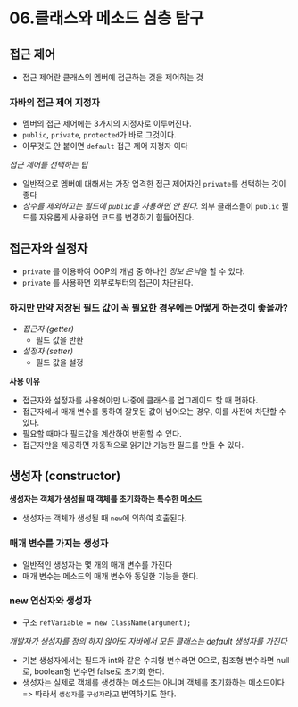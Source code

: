 # 06.클래스와 메소드 심층 탐구
## 접근 제어
- 접근 제어란 클래스의 멤버에 접근하는 것을 제어하는 것

### 자바의 접근 제어 지정자
- 멤버의 접근 제어에는 3가지의 지정자로 이루어진다.
- `public`, `private`, `protected`가 바로 그것이다.
- 아무것도 안 붙이면 `default` 접근 제어 지정자 이다

*접근 제어를 선택하는 팁*
- 일반적으로 멤버에 대해서는 가장 업격한 접근 제어자인 `private`를 선택하는 것이 좋다
- *상수를 제외하고는 필드에 `public`을 사용하면 안 된다.*
  외부 클래스들이 `public` 필드를 자유롭게 사용하면 코드를 변경하기 힘들어진다.

## 접근자와 설정자
- `private` 를 이용하여 OOP의 개념 중 하나인 *정보 은닉*을 할 수 있다.
- `private` 를 사용하면 외부로부터의 접근이 차단된다.

### 하지만 만약 저장된 필드 값이 꼭 필요한 경우에는 어떻게 하는것이 좋을까?
- *접근자 (getter)*
  - 필드 값을 반환
- *설정자 (setter)*
  - 필드 값을 설정

**사용 이유**
- 접근자와 설정자를 사용해야만 나중에 클래스를 업그레이드 할 때 편하다.
- 접근자에서 매개 변수를 통하여 잘못된 값이 넘어오는 경우, 이를 사전에 차단할 수 있다.
- 필요할 때마다 필드값을 계산하여 반환할 수 있다.
- 접근자만을 제공하면 자동적으로 읽기만 가능한 필드를 만들 수 있다.

## 생성자 (constructor)
**생성자는 객체가 생성될 때 객체를 초기화하는 특수한 메소드**
- 생성자는 객체가 생성될 때 `new`에 의하여 호출된다.

### 매개 변수를 가지는 생성자
- 일반적인 생성자는 몇 개의 매개 변수를 가진다
- 매개 변수는 메소드의 매개 변수와 동일한 기능을 한다.

### new 연산자와 생성자
- 구조
  `refVariable = new ClassName(argument);`

*개발자가 생성자를 정의 하지 않아도 자바에서 모든 클래스는 default 생성자를 가진다*
- 기본 생성자에서는 필드가 int와 같은 수치형 변수라면 0으로, 참조형 변수라면 null로, boolean형 변수면 false로 초기화 한다.
- 생성자는 실제로 객체를 생성하는 메소드는 아니며 객체를 초기화하는 메소드이다
  => 따라서 `생성자`를 `구성자`라고 번역하기도 한다.
